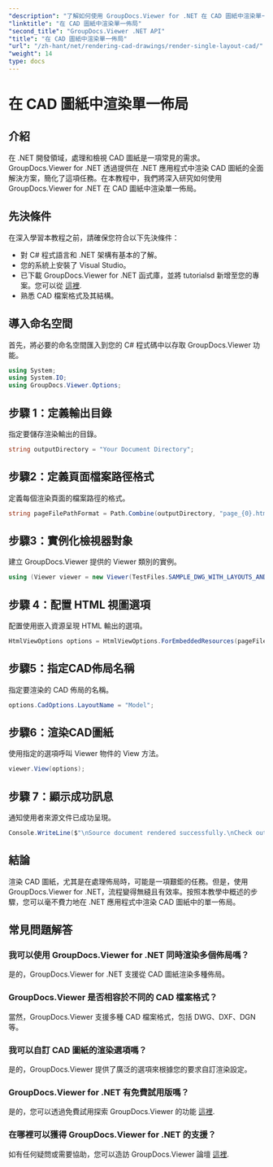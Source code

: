 ```yaml
---
"description": "了解如何使用 GroupDocs.Viewer for .NET 在 CAD 圖紙中渲染單一佈局。輕鬆實現與 .NET 應用程式的無縫整合。"
"linktitle": "在 CAD 圖紙中渲染單一佈局"
"second_title": "GroupDocs.Viewer .NET API"
"title": "在 CAD 圖紙中渲染單一佈局"
"url": "/zh-hant/net/rendering-cad-drawings/render-single-layout-cad/"
"weight": 14
type: docs
---
```

# 在 CAD 圖紙中渲染單一佈局

## 介紹
在 .NET 開發領域，處理和檢視 CAD 圖紙是一項常見的需求。 GroupDocs.Viewer for .NET 透過提供在 .NET 應用程式中渲染 CAD 圖紙的全面解決方案，簡化了這項任務。在本教程中，我們將深入研究如何使用 GroupDocs.Viewer for .NET 在 CAD 圖紙中渲染單一佈局。
## 先決條件
在深入學習本教程之前，請確保您符合以下先決條件：
- 對 C# 程式語言和 .NET 架構有基本的了解。
- 您的系統上安裝了 Visual Studio。
- 已下載 GroupDocs.Viewer for .NET 函式庫，並將 tutorialsd 新增至您的專案。您可以從 [這裡](https://releases。groupdocs.com/viewer/net/).
- 熟悉 CAD 檔案格式及其結構。

## 導入命名空間
首先，將必要的命名空間匯入到您的 C# 程式碼中以存取 GroupDocs.Viewer 功能。

```csharp
using System;
using System.IO;
using GroupDocs.Viewer.Options;
```

## 步驟 1：定義輸出目錄
指定要儲存渲染輸出的目錄。
```csharp
string outputDirectory = "Your Document Directory";
```
## 步驟2：定義頁面檔案路徑格式
定義每個渲染頁面的檔案路徑的格式。
```csharp
string pageFilePathFormat = Path.Combine(outputDirectory, "page_{0}.html");
```
## 步驟3：實例化檢視器對象
建立 GroupDocs.Viewer 提供的 Viewer 類別的實例。
```csharp
using (Viewer viewer = new Viewer(TestFiles.SAMPLE_DWG_WITH_LAYOUTS_AND_LAYERS))
```
## 步驟 4：配置 HTML 視圖選項
配置使用嵌入資源呈現 HTML 輸出的選項。
```csharp
HtmlViewOptions options = HtmlViewOptions.ForEmbeddedResources(pageFilePathFormat);
```
## 步驟5：指定CAD佈局名稱
指定要渲染的 CAD 佈局的名稱。
```csharp
options.CadOptions.LayoutName = "Model";
```
## 步驟6：渲染CAD圖紙
使用指定的選項呼叫 Viewer 物件的 View 方法。
```csharp
viewer.View(options);
```
## 步驟 7：顯示成功訊息
通知使用者來源文件已成功呈現。
```csharp
Console.WriteLine($"\nSource document rendered successfully.\nCheck output in {outputDirectory}.");
```

## 結論
渲染 CAD 圖紙，尤其是在處理佈局時，可能是一項艱鉅的任務。但是，使用 GroupDocs.Viewer for .NET，流程變得無縫且有效率。按照本教學中概述的步驟，您可以毫不費力地在 .NET 應用程式中渲染 CAD 圖紙中的單一佈局。
## 常見問題解答
### 我可以使用 GroupDocs.Viewer for .NET 同時渲染多個佈局嗎？
是的，GroupDocs.Viewer for .NET 支援從 CAD 圖紙渲染多種佈局。
### GroupDocs.Viewer 是否相容於不同的 CAD 檔案格式？
當然，GroupDocs.Viewer 支援多種 CAD 檔案格式，包括 DWG、DXF、DGN 等。
### 我可以自訂 CAD 圖紙的渲染選項嗎？
是的，GroupDocs.Viewer 提供了廣泛的選項來根據您的要求自訂渲染設定。
### GroupDocs.Viewer for .NET 有免費試用版嗎？
是的，您可以透過免費試用探索 GroupDocs.Viewer 的功能 [這裡](https://releases。groupdocs.com/).
### 在哪裡可以獲得 GroupDocs.Viewer for .NET 的支援？
如有任何疑問或需要協助，您可以造訪 GroupDocs.Viewer 論壇 [這裡](https://forum。groupdocs.com/c/viewer/9).